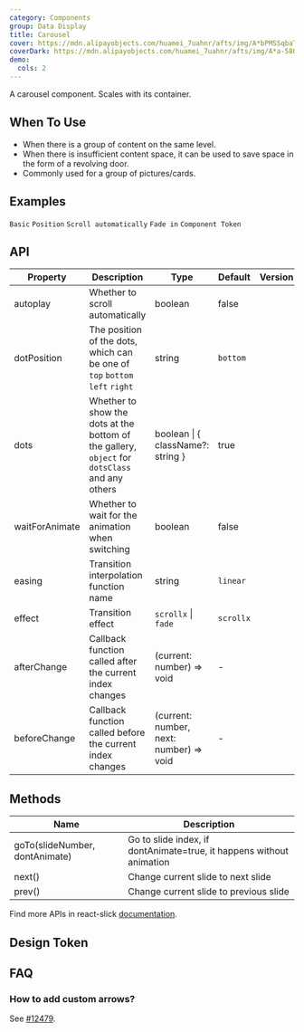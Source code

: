```yaml
---
category: Components
group: Data Display
title: Carousel
cover: https://mdn.alipayobjects.com/huamei_7uahnr/afts/img/A*bPMSSqbaTMkAAAAAAAAAAAAADrJ8AQ/original
coverDark: https://mdn.alipayobjects.com/huamei_7uahnr/afts/img/A*a-58QpYnqOsAAAAAAAAAAAAADrJ8AQ/original
demo:
  cols: 2
---
```


A carousel component. Scales with its container.

## When To Use

- When there is a group of content on the same level.
- When there is insufficient content space, it can be used to save space in the form of a revolving door.
- Commonly used for a group of pictures/cards.

## Examples

<!-- prettier-ignore -->
<code src="./demo/basic.tsx">Basic</code>
<code src="./demo/position.tsx">Position</code>
<code src="./demo/autoplay.tsx">Scroll automatically</code>
<code src="./demo/fade.tsx">Fade in</code>
<code src="./demo/component-token.tsx" debug>Component Token</code>

## API

| Property | Description | Type | Default | Version |
| --- | --- | --- | --- | --- |
| autoplay | Whether to scroll automatically | boolean | false |  |
| dotPosition | The position of the dots, which can be one of `top` `bottom` `left` `right` | string | `bottom` |  |
| dots | Whether to show the dots at the bottom of the gallery, `object` for `dotsClass` and any others | boolean \| { className?: string } | true |  |
| waitForAnimate | Whether to wait for the animation when switching | boolean | false |  |
| easing | Transition interpolation function name | string | `linear` |  |
| effect | Transition effect | `scrollx` \| `fade` | `scrollx` |  |
| afterChange | Callback function called after the current index changes | (current: number) => void | - |  |
| beforeChange | Callback function called before the current index changes | (current: number, next: number) => void | - |  |

## Methods

| Name | Description |
| --- | --- |
| goTo(slideNumber, dontAnimate) | Go to slide index, if dontAnimate=true, it happens without animation |
| next() | Change current slide to next slide |
| prev() | Change current slide to previous slide |

Find more APIs in react-slick [documentation](https://react-slick.neostack.com/docs/api).

## Design Token

<ComponentTokenTable component="Carousel"></ComponentTokenTable>

## FAQ

### How to add custom arrows?

See [#12479](https://github.com/ant-design/ant-design/issues/12479).
